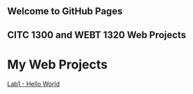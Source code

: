 ## Welcome to GitHub Pages
## CITC 1300 and WEBT 1320 Web Projects

<h1> My Web Projects </h1>

<a href="lab1/index.html" target="_blank">Lab1 - Hello World</a>